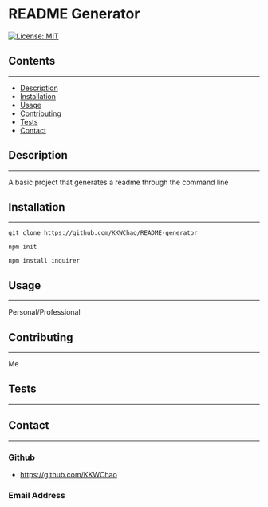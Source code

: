 
# README Generator 

[![License: MIT](https://img.shields.io/badge/License-MIT-yellow.svg)](https://opensource.org/licenses/MIT)

## Contents

---

- [Description](#description)
- [Installation](#installation)
- [Usage](#usage)
- [Contributing](#contributing)
- [Tests](#tests)
- [Contact](#contact)

## Description

---

A basic project that generates a readme through the command line

## Installation

---



```
git clone https://github.com/KKWChao/README-generator

npm init

npm install inquirer
```

## Usage

---

Personal/Professional

## Contributing

---

Me


## Tests

---



## Contact

---

### Github<br>
- https://github.com/KKWChao
### Email Address<br>

  